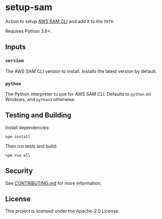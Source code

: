# setup-sam

Action to setup [AWS SAM CLI](https://docs.aws.amazon.com/serverless-application-model/latest/developerguide/serverless-sam-reference.html#serverless-sam-cli) and add it to the `PATH`.

Requires Python 3.6+.

## Inputs

### `version`

The AWS SAM CLI version to install. Installs the latest version by default.

### `python`

The Python interpreter to use for AWS SAM CLI. Defaults to `python` on Windows, and `python3` otherwise.

## Testing and Building

Install dependencies:

```shell
npm install
```

Then run tests and build:

```shell
npm run all
```

## Security

See [CONTRIBUTING.md](CONTRIBUTING.md#security-disclosures) for more information.

## License

This project is licensed under the Apache-2.0 License.
